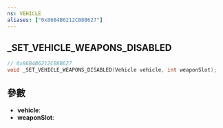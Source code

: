 ```yaml
---
ns: VEHICLE
aliases: ["0x86B4B6212CB8B627"]
---
```

## _SET_VEHICLE_WEAPONS_DISABLED

```c
// 0x86B4B6212CB8B627
void _SET_VEHICLE_WEAPONS_DISABLED(Vehicle vehicle, int weaponSlot);
```

## 參數
* **vehicle**: 
* **weaponSlot**: 

